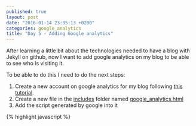 ```yaml
---
published: true
layout: post
date: "2016-01-14 23:35:13 +0200"
categories: google_analytics
title: "Day 5 - Adding Google analytics"
---
```


After learning a little bit about the technologies needed to have a blog with Jekyll on github, now I want to add google analytics on my blog to be able to see who is visiting it.

To be able to do this I need to do the next steps:  
1. Create a new account on google analytics for my blog following [this tutorial](https://support.google.com/sites/answer/97459?hl=en).  
2. Create a new file in the [includes](https://github.com/melaniaandrisan/melaniaandrisan.github.io/tree/master/_includes) folder named [google_analytics.html](https://github.com/melaniaandrisan/melaniaandrisan.github.io/blob/master/_includes/google_analytics.html)  
3. Add the script generated by google into it  

  {% highlight javascript %}
    <script>
      (function(i,s,o,g,r,a,m){i['GoogleAnalyticsObject']=r;i[r]=i[r]||function(){
      (i[r].q=i[r].q||[]).push(arguments)},i[r].l=1*new Date();a=s.createElement(o),
      m=s.getElementsByTagName(o)[0];a.async=1;a.src=g;m.parentNode.insertBefore(a,m)
      })(window,document,'script','//www.google-analytics.com/analytics.js','ga');

      ga('create', 'UA-72492800-1', 'auto');
      ga('send', 'pageview');

    </script>
  {% endhighlight %}

4. Include the link to it into [default.html](https://github.com/melaniaandrisan/melaniaandrisan.github.io/blob/master/_layouts/default.html)

    {% highlight html %}
      {% include google_analytics.html %}
    {% endhighlight %}

5. And now I need to make my blog known ... Tada... :D
